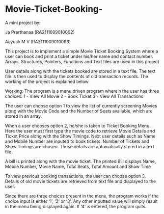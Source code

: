 # Movie-Ticket-Booking-

A mini project by:

Ja Prarthanaa (RA2111009010092)

Aayush M V (RA2111009010093)

This project is to implement a simple Movie Ticket Booking System where a user can book and print a ticket under his/her name and contact number. 
Arrays, Structures, Pointers, Functions and Text files are used in this project

User details along with the tickets booked are stored in a text file. 
The text file is then used to display the contents of old transaction records. 
The working of the project is explained below

Working:
The program is a menu driven program wherein the user has three choices:
	1 - View All Movie
	2 - Book Ticket
	3 - View All Transactions

The user can choose option 1 to view the list of currently screening Movies along with the Movie Code and the Number of Seats available, which are stored in an array.

When a user chooses option 2, he/she is taken to Ticket Booking Menu. 
Here the user must first type the movie code to retrieve Movie Details and Ticket Price along with the Show Timings. 
Next user details such as Name and Mobile Number are inputed to book tickets. 
Number of Tickets and Show Timings are chosen. 
These details are automatically stored in a text file.

A bill is printed along with the movie ticket. The printed Bill displays Name, Mobile Number, Movie Name, Total Seats, Total Amount and Show Time

To view previous booking transactions, the user can choose option 3. Details of old movie tickets are retrieved from text file and displayed to the user.

Since there are three choices present in the menu, the program works if the choice input is either ‘1’, ‘2’ or ‘3’. 
Any other inputted value will simply result in the menu being displayed again. 
If ‘4’ is entered, the program quits.
